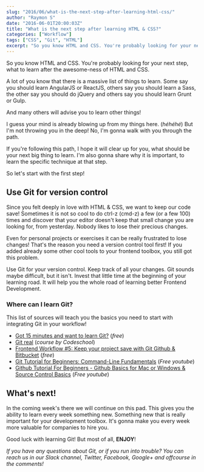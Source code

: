 ```yaml
---
slug: "2016/06/what-is-the-next-step-after-learning-html-css/"
author: "Raymon S"
date: "2016-06-01T20:00:03Z"
title: "What is the next step after learning HTML & CSS?"
categories: ["Workflow"]
tags: ["CSS", "Git", "HTML"]
excerpt: "So you know HTML and CSS. You're probably looking for your next step, what to learn after the aweso..."
---
```


So you know HTML and CSS. You're probably looking for your next step, what to learn after the awesome-ness of HTML and CSS.

A lot of you know that there is a massive list of things to learn. Some say you should learn AngularJS or ReactJS, others say you should learn a Sass, the other say you should do jQuery and others say you should learn Grunt or Gulp.

And many others will advise you to learn other things!

I guess your mind is already blowing up from my things here. (_héhéhé_) But I'm not throwing you in the deep! No, I'm gonna walk with you through the path.

If you're following this path, I hope it will clear up for you, what should be your next big thing to learn. I'm also gonna share why it is important, to learn the specific technique at that step.

So let's start with the first step!

## Use Git for version control

Since you felt deeply in love with HTML & CSS, we want to keep our code save! Sometimes it is not so cool to do ctrl-z (cmd-z) a few (or a few 100) times and discover that your editor doesn't keep that small change you are looking for, from yesterday. Nobody likes to lose their precious changes.

Even for personal projects or exercises it can be really frustrated to lose changes! That's the reason you need a version control tool first! If you added already some other cool tools to your frontend toolbox, you still got this problem.

Use Git for your version control. Keep track of all your changes. Git sounds maybe difficult, but it isn't. Invest that little time at the beginning of your learning road. It will help you the whole road of learning better Frontend Development.

### Where can I learn Git?

This list of sources will teach you the basics you need to start with integrating Git in your workflow!

* [Got 15 minutes and want to learn Git?](https://try.github.io/levels/1/challenges/1) (_free_)
* [Git real](https://www.codeschool.com/courses/git-real) (_course by Codeschool_)
* [Frontend Workflow #5: Keep your project save with Git Github & Bitbucket](https://mrfrontend.org/2016/04/frontend-workflow-5-keep-project-save-git-github-bitbucket/) (_free_)
* [Git Tutorial for Beginners: Command-Line Fundamentals](https://www.youtube.com/watch?v=HVsySz-h9r4) (_Free youtube_)
* [Github Tutorial For Beginners - Github Basics for Mac or Windows & Source Control Basics](https://www.youtube.com/watch?v=0fKg7e37bQE) (_Free youtube_)

## What's next!

In the coming week's there we will continue on this pad. This gives you the ability to learn every week something new. Something new that is really important for your development toolbox. It's gonna make you every week more valuable for companies to hire you.

Good luck with learning Git! But most of all, **ENJOY**!

_If you have any questions about Git, or if you run into trouble? You can reach us in our Slack channel, Twitter, Facebook, Google+ and offcourse in the comments!_